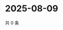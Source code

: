 # 2025-08-09

共 0 条

<!-- BEGIN ZHIHUVIDEO -->
<!-- 最后更新时间 Sat Aug 09 2025 17:11:44 GMT+0800 (China Standard Time) -->

<!-- END ZHIHUVIDEO -->
